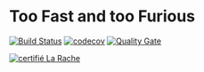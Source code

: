 # Too Fast and too Furious 
[![Build Status](https://travis-ci.org/Taken0711/TooFastNotFurious.svg?branch=master)](https://travis-ci.org/Taken0711/TooFastNotFurious)
[![codecov](https://codecov.io/gh/Taken0711/TooFastNotFurious/branch/develop/graph/badge.svg)](https://codecov.io/gh/Taken0711/TooFastNotFurious)
[![Quality Gate](https://sonarcloud.io/api/project_badges/measure?project=too-fast-not-furious&metric=alert_status)](https://sonarcloud.io/dashboard?id=too-fast-not-furious)

[![certifié La Rache](https://www.la-rache.com/img/logo.png)](https://www.la-rache.com/presentation.html)